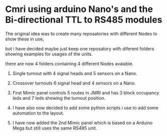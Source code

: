 # Cmri using arduino Nano's and the Bi-directional TTL to RS485 modules

The original idea was to create many reposatories with different Nodes to show these in use, 

but i have decided maybe just keep one reposatory with diferent folders showing examples for usages
of the units.

there are now 4 folders containing 4 different Nodes avaiable.

1. Single turnout with 4 signal heads and 5 sensors on a Nano.

2. Crossover turnouts 6 signal head and 4 sensors on a Nano.

3. First Mimic panel controls 5 routes in JMRI and has 3 block occupancy leds and 7 leds showing 
the turnout position.

4. I have also now decided to add some python scripts i use to add some automation to the layout.

5. I have now added the 2nd Mimic panel which is based on a Arduino Mega but still uses the same RS485 unit.
